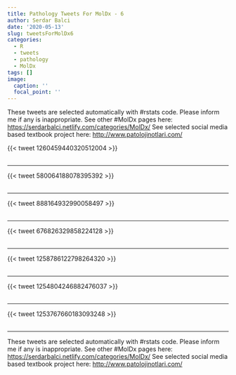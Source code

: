 ```yaml
---
title: Pathology Tweets For MolDx - 6
author: Serdar Balci
date: '2020-05-13'
slug: tweetsForMolDx6
categories:
  - R
  - tweets
  - pathology
  - MolDx
tags: []
image:
  caption: ''
  focal_point: ''
---
```



These tweets are selected automatically with #rstats code. Please inform me if any is inappropriate.
See other #MolDx pages here: https://serdarbalci.netlify.com/categories/MolDx/ 
See selected social media based textbook project here: http://www.patolojinotlari.com/

{{< tweet 1260459440320512004 >}}
<br>
<br>
<hr>
{{< tweet 580064188078395392 >}}
<br>
<br>
<hr>
{{< tweet 888164932990058497 >}}
<br>
<br>
<hr>
{{< tweet 676826329858224128 >}}
<br>
<br>
<hr>
{{< tweet 1258786122798264320 >}}
<br>
<br>
<hr>
{{< tweet 1254804246882476037 >}}
<br>
<br>
<hr>
{{< tweet 1253767660183093248 >}}
<br>
<br>
<hr>


These tweets are selected automatically with #rstats code. Please inform me if any is inappropriate.
See other #MolDx pages here: https://serdarbalci.netlify.com/categories/MolDx/ 
See selected social media based textbook project here: http://www.patolojinotlari.com/
